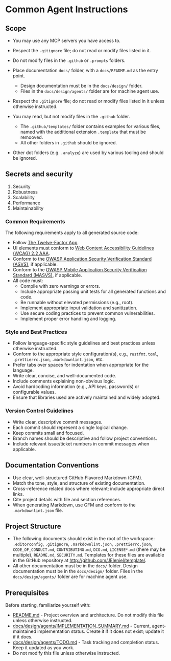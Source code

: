 # Common Agent Instructions

## Scope

- You may use any MCP servers you have access to.
- Respect the `.gitignore` file; do not read or modify files listed in it.
- Do not modify files in the `.github` or `.prompts` folders.

- Place documentation `docs/` folder, with a `docs/README.md` as the entry point.
    + Design documentation must be in the `docs/design/` folder.
    + Files in the `docs/design/agents/` folder are for machine agent use.
- Respect the `.gitignore` file; do not read or modify files listed in it unless otherwise instructed.
- You may read, but not modify files in the `.github` folder.
    + The `.github/templates/` folder contains examples for various files, named with the additional extension `.template` that must be remooved.
    + All other folders in `.github` should be ignored.
- Other dot folders (e.g. `.analyze`) are used by various tooling and should be ignored.

## Secrets and security

1. Security
2. Robustness
3. Scalability
4. Performance
5. Maintainability

### Common Requirements

The following requirements apply to all generated source code:

- Follow [The Twelve-Factor App](https://12factor.net/).
- UI elements must conform to [Web Content Accessibility Guidelines (WCAG) 2.2 AAA](https://www.w3.org/WAI/standards-guidelines/wcag/docs/).
- Conform to the [OWASP Application Security Verification Standard (ASVS)](https://owasp.org/www-project-application-security-verification-standard/), if applicable.
- Conform to the [OWASP Mobile Application Security Verification Standard (MASVS)](https://mas.owasp.org/MASVS/), if applicable.
- All code must:
    + Compile with zero warnings or errors.
    + Include appropriate passing unit tests for all generated functions and code.
    + Be runnable without elevated permissions (e.g., root).
    + Implement appropriate input validation and sanitization.
    + Use secure coding practices to prevent common vulnerabilities.
    + Implement proper error handling and logging.

### Style and Best Practices

- Follow language-specific style guidelines and best practices unless otherwise instructed.
- Conform to the appropriate style configuration(s), e.g., `rustfmt.toml`, `.prettierrc.json`, `.markdownlint.json`, etc.
- Prefer tabs over spaces for indentation when appropriate for the language.
- Write clear, concise, and well-documented code.
- Include comments explaining non-obvious logic.
- Avoid hardcoding information (e.g., API keys, passwords) or configurable values.
- Ensure that libraries used are actively maintained and widely adopted.

### Version Control Guidelines

- Write clear, descriptive commit messages.
- Each commit should represent a single logical change.
- Keep commits small and focused.
- Branch names should be descriptive and follow project conventions.
- Include relevant issue/ticket numbers in commit messages when applicable.

## Documentation Conventions

- Use clear, well-structured GitHub‑Flavored Markdown (GFM).
- Match the tone, style, and structure of existing documentation.
- Cross-reference related docs where relevant; include appropriate direct links.
- Cite project details with file and section references.
- When generating Markdown, use GFM and conform to the `.markdownlint.json` file.

## Project Structure

- The following documents should exist in the root of the workspace: `.editorconfig`, `.gitignore`, `.markdownlint.json`, `.prettierrc.json`, `CODE_OF_CONDUCT.md`, `CONTRIBUTING.md`, `DCO.md`, `LICENSE*.md` (there may be multiple), `README.md`, `SECURITY.md`. Templates for these files are available in the GitHub repository at <http://github.com/JEleniel/template/>.
- All other documentation must be in the `docs/` folder. Design documentation must be in the `docs/design/` folder. Files in the `docs/design/agents/` folder are for machine agent use.

## Prerequisites

Before starting, familiarize yourself with:

- [README.md](README.md) - Project overview and architecture. Do not modify this file unless otherwise instructed.
- [docs/design/agents/IMPLEMENTATION_SUMMARY.md](docs/design/agents/IMPLEMENTATION_SUMMARY.md) - Current, agent-maintained implementation status. Create it if it does not exist; update it if it does.
- [docs/design/agents/TODO.md](docs/design/agents/TODO.md) - Task tracking and completion status. Keep it updated as you work.
- Do not modify this file unless otherwise instructed.
